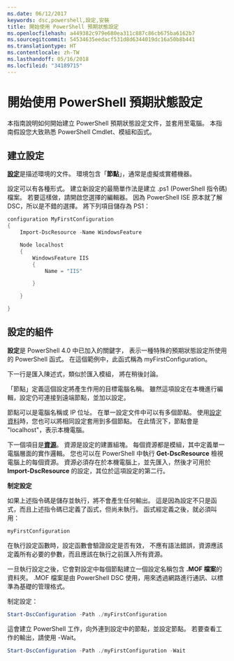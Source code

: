 ```yaml
---
ms.date: 06/12/2017
keywords: dsc,powershell,設定,安裝
title: 開始使用 PowerShell 預期狀態設定
ms.openlocfilehash: a449382c979e680ea311c887c86cb675ba6162b7
ms.sourcegitcommit: 54534635eedacf531d8d6344019dc16a50b8b441
ms.translationtype: HT
ms.contentlocale: zh-TW
ms.lasthandoff: 05/16/2018
ms.locfileid: "34189715"
---
```

# <a name="getting-started-with-powershell-desired-state-configuration"></a>開始使用 PowerShell 預期狀態設定 #

本指南說明如何開始建立 PowerShell 預期狀態設定文件，並套用至電腦。 本指南假設您大致熟悉 PowerShell Cmdlet、模組和函式。


## <a name="create-a-configuration"></a>建立設定 ##

[**設定**](https://msdn.microsoft.com/powershell/dsc/configurations)是描述環境的文件。 環境包含「**節點**」，通常是虛擬或實體機器。

設定可以有各種形式。 建立新設定的最簡單作法是建立 .ps1 (PowerShell 指令碼) 檔案。 若要這樣做，請開啟您選擇的編輯器。 因為 PowerShell ISE 原本就了解 DSC，所以是不錯的選擇。 將下列項目儲存為 PS1：

```powershell
configuration MyFirstConfiguration
{
    Import-DscResource -Name WindowsFeature

    Node localhost
    {
        WindowsFeature IIS
        {
            Name = "IIS"

        }

    }

}
```
## <a name="parts-of-a-configuration"></a>設定的組件 ##
**設定**是 PowerShell 4.0 中已加入的關鍵字， 表示一種特殊的預期狀態設定所使用的 PowerShell 函式。 在這個範例中，此函式稱為 myFirstConfiguration。

下一行是匯入陳述式，類似於匯入模組， 將在稍後討論。

「節點」定義這個設定將產生作用的目標電腦名稱。 雖然這項設定在本機進行編輯，設定仍可連接到遠端節點，並加以設定。

節點可以是電腦名稱或 IP 位址。 在單一設定文件中可以有多個節點。 使用[設定資料](https://msdn.microsoft.com/powershell/dsc/configdata)時，您也可以將相同設定套用到多個節點。 在此情況下，節點會是 "localhost"，表示本機電腦。

下一個項目是[**資源**](https://msdn.microsoft.com/powershell/dsc/resources)。 資源是設定的建置組塊。 每個資源都是模組，其中定義單一電腦層面的實作邏輯。 您也可以在 PowerShell 中執行 **Get-DscResource** 檢視電腦上的每個資源。 資源必須存在於本機電腦上，並先匯入，然後才可用於 **Import-DscResource** 的設定，其位於這項設定的第二行。

**制定設定**

如果上述指令碼是儲存並執行，將不會產生任何輸出。 這是因為設定不只是函式，而且上述指令碼已定義了函式，但尚未執行。 函式經定義之後，就必須叫用：
```powershell
myFirstConfiguration
```

在執行設定函數時，設定函數會驗證設定是否有效， 不應有語法錯誤，資源應該定義所有必要的參數，而且應該在執行之前匯入所有資源。

一旦執行設定之後，它會對設定中每個節點建立一個設定名稱包含 **.MOF 檔案**的資料夾。 .MOF 檔案是由 PowerShell DSC 使用，用來透過網路進行通訊、以標準為基礎的管理格式。

制定設定：
```powershell
Start-DscConfiguration -Path ./myFirstConfiguration
```
這會建立 PowerShell 工作，向外連到設定中的節點，並設定節點。 若要查看工作的輸出，請使用 -Wait。
```powershell
Start-DscConfiguration -Path ./myFirstConfiguration -Wait
```